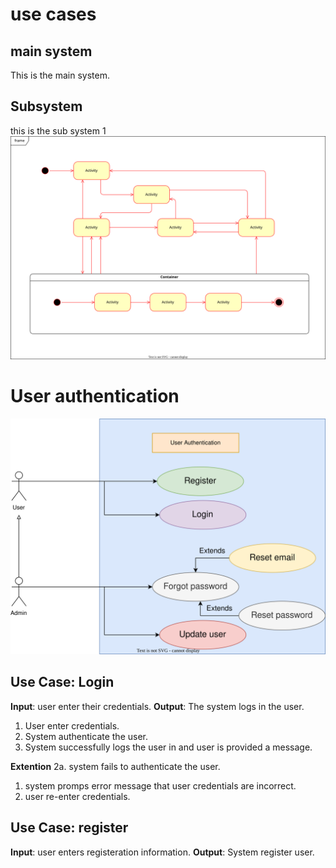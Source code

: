 
# use cases
## main system
This is the main system.

## Subsystem
this is the sub system 1
![](Subsystem.drawio.svg)

# User authentication
![](loginSubSystem.drawio.svg)

## Use Case: Login
**Input**: user enter their credentials.
**Output**: The system logs in the user.

1. User enter credentials.
2. System authenticate the user.
3. System successfully logs the user in and user is provided a message.

**Extention**
2a. system fails to authenticate the user.
  1. system promps error message that user credentials are incorrect.
  1. user re-enter credentials.
  
## Use Case: register
**Input**: user enters registeration information.
**Output**: System register user.

 